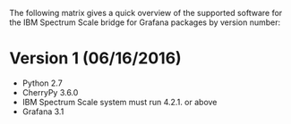 The following matrix gives a quick overview of the supported software for the IBM Spectrum Scale bridge for Grafana packages by version number:

# Version 1 (06/16/2016)
- Python 2.7
- CherryPy 3.6.0
- IBM Spectrum Scale system must run 4.2.1. or above
- Grafana 3.1
